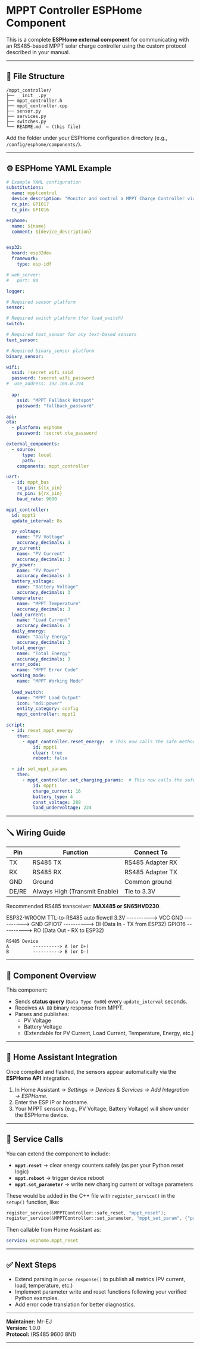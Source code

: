 # MPPT Controller ESPHome Component

This is a complete **ESPHome external component** for communicating with an RS485-based MPPT solar charge controller using the custom protocol described in your manual.

---

## 📁 File Structure

```
/mppt_controller/
├── __init__.py
├── mppt_controller.h
├── mppt_controller.cpp
├── sensor.py
├── services.py
├── switches.py
└── README.md  ← (this file)
```

Add the folder under your ESPHome configuration directory (e.g., `/config/esphome/components/`).

---

## ⚙️ ESPHome YAML Example

```yaml
# Example YAML configuration
substitutions:
  name: mpptcontrol
  device_description: "Monitor and control a MPPT Charge Controller via UART"
  rx_pin: GPIO17
  tx_pin: GPIO16

esphome:
  name: ${name}
  comment: ${device_description}


esp32:
  board: esp32dev
  framework:
    type: esp-idf

# web_server:
#   port: 80

logger:

# Required sensor platform
sensor:

# Required switch platform (for load_switch)
switch:

# Required text_sensor for any text-based sensors
text_sensor:

# Required binary_sensor platform
binary_sensor:

wifi:
  ssid: !secret wifi_ssid
  password: !secret wifi_password
#  use_address: 192.168.0.194
  
  ap:
    ssid: "MPPT Fallback Hotspot"
    password: "fallback_password"

api:
ota:
  - platform: esphome
    password: !secret ota_password

external_components:
  - source:
      type: local
      path: .
    components: mppt_controller

uart:
  - id: mppt_bus
    tx_pin: ${tx_pin}
    rx_pin: ${rx_pin}
    baud_rate: 9600  

mppt_controller:
  id: mppt1
  update_interval: 8s

  pv_voltage:
    name: "PV Voltage"
    accuracy_decimals: 3
  pv_current:
    name: "PV Current"
    accuracy_decimals: 3
  pv_power:
    name: "PV Power"
    accuracy_decimals: 3
  battery_voltage:
    name: "Battery Voltage"
    accuracy_decimals: 3
  temperature:
    name: "MPPT Temperature"
    accuracy_decimals: 3
  load_current:
    name: "Load Current"
    accuracy_decimals: 3
  daily_energy:
    name: "Daily Energy"
    accuracy_decimals: 3
  total_energy:
    name: "Total Energy"
    accuracy_decimals: 3
  error_code:
    name: "MPPT Error Code"
  working_mode:
    name: "MPPT Working Mode"
    
  load_switch:
    name: "MPPT Load Output"
    icon: "mdi:power"
    entity_category: config
    mppt_controller: mppt1 

script:
  - id: reset_mppt_energy
    then:
      - mppt_controller.reset_energy:  # This now calls the safe method automatically
          id: mppt1
          clear: true
          reboot: false

  - id: set_mppt_params
    then:
      - mppt_controller.set_charging_params:  # This now calls the safe method automatically
          id: mppt1
          charge_current: 16
          battery_type: 4
          const_voltage: 288
          load_undervoltage: 224
```

---

## 🪛 Wiring Guide

| Pin | Function | Connect To |
|-----|-----------|-------------|
| TX  | RS485 TX  | RS485 Adapter RX |
| RX  | RS485 RX  | RS485 Adapter TX |
| GND | Ground    | Common ground |
| DE/RE | Always High (Transmit Enable) | Tie to 3.3V |
Recommended RS485 transceiver: **MAX485 or SN65HVD230**.

ESP32-WROOM           TTL-to-RS485 auto flowctl
    3.3V     ----------> VCC
    GND      ----------> GND
    GPIO17   ----------> DI (Data In - TX from ESP32)
    GPIO16   ----------> RO (Data Out - RX to ESP32)
    
    RS485 Device
    A         ----------> A (or D+)
    B         ----------> B (or D-)


---

## 🧠 Component Overview

This component:
- Sends **status query** (`Data Type 0x00`) every `update_interval` seconds.
- Receives `AA BB` binary response from MPPT.
- Parses and publishes:
  - PV Voltage
  - Battery Voltage
  - (Extendable for PV Current, Load Current, Temperature, Energy, etc.)

---

## 🧩 Home Assistant Integration

Once compiled and flashed, the sensors appear automatically via the **ESPHome API** integration.

1. In Home Assistant → *Settings → Devices & Services → Add Integration → ESPHome*.
2. Enter the ESP IP or hostname.
3. Your MPPT sensors (e.g., PV Voltage, Battery Voltage) will show under the ESPHome device.

---

## 🔧 Service Calls

You can extend the component to include:
- **`mppt.reset`** → clear energy counters safely (as per your Python reset logic)
- **`mppt.reboot`** → trigger device reboot
- **`mppt.set_parameter`** → write new charging current or voltage parameters

These would be added in the C++ file with `register_service()` in the `setup()` function, like:

```cpp
register_service(&MPPTController::safe_reset, "mppt_reset");
register_service(&MPPTController::set_parameter, "mppt_set_param", {"param", "value"});
```

Then callable from Home Assistant as:

```yaml
service: esphome.mppt_reset
```

---

## ✅ Next Steps

- Extend parsing in `parse_response()` to publish all metrics (PV current, load, temperature, etc.)
- Implement parameter write and reset functions following your verified Python examples.
- Add error code translation for better diagnostics.

---

**Maintainer:** Mr-EJ  
**Version:** 1.0.0  
**Protocol:** (RS485 9600 8N1)

---


